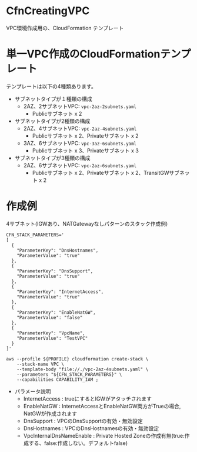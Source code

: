 # CfnCreatingVPC
VPC環境作成用の、CloudFormation テンプレート

# 単一VPC作成のCloudFormationテンプレート
テンプレートは以下の4種類あります。
- サブネットタイプが１種類の構成
  - 2AZ、2サブネットVPC: `vpc-2az-2subnets.yaml`
    - Publicサブネット x 2
- サブネットタイプが2種類の構成
  - 2AZ、4サブネットVPC: `vpc-2az-4subnets.yaml`
    - Publicサブネット x 2、Privateサブネット x 2
  - 3AZ、6サブネットVPC: `vpc-3az-6subnets.yaml`
    - Publicサブネット x 3、Privateサブネット x 3
- サブネットタイプが3種類の構成
  - 2AZ、6サブネットVPC: `vpc-2az-6subnets.yaml`
    - Publicサブネット x 2、Privateサブネット x 2、TransitGWサブネット x 2

# 作成例
4サブネット(IGWあり、NATGatewayなしパターンのスタック作成例)
```shell
CFN_STACK_PARAMETERS='
[
  {
    "ParameterKey": "DnsHostnames",
    "ParameterValue": "true"
  },
  {
    "ParameterKey": "DnsSupport",
    "ParameterValue": "true"
  },
  {
    "ParameterKey": "InternetAccess",
    "ParameterValue": "true"
  },
  {
    "ParameterKey": "EnableNatGW",
    "ParameterValue": "false"
  },
  {
    "ParameterKey": "VpcName",
    "ParameterValue": "TestVPC"
  }
]'

aws --profile ${PROFILE} cloudformation create-stack \
    --stack-name VPC \
    --template-body "file://./vpc-2az-4subnets.yaml" \
    --parameters "${CFN_STACK_PARAMETERS}" \
    --capabilities CAPABILITY_IAM ;
```

- パラメータ説明
    - InternetAccess : trueにするとIGWがアタッチされます
    - EnableNatGW : InternetAccessとEnableNatGW両方がTrueの場合, NatGWが作成されます
    - DnsSupport : VPCのDnsSupportの有効・無効設定
    - DnsHostnames : VPCのDnsHostnamesの有効・無効設定
    - VpcInternalDnsNameEnable : Private Hosted Zoneの作成有無(true:作成する、false:作成しない。デフォルトfalse)

